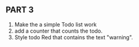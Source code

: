 ## PART 3
1. Make the a simple Todo list  work
2. add a counter that counts the todo.
3. Style todo Red that contains the text "warning".

 
